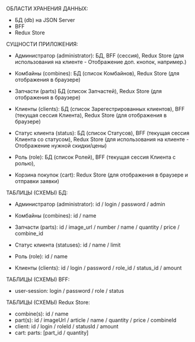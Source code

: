 ОБЛАСТИ ХРАНЕНИЯ ДАННЫХ:

-   БД (db) на JSON Server
-   BFF
-   Redux Store

СУЩНОСТИ ПРИЛОЖЕНИЯ:
- 	Администратор (administrator):	БД,
									BFF (сессия),
									Redux Store (для использования на клиенте - Отображение доп. кнопок, например.)

-   Комбайны (combines): 			БД (список Комбайнов),
    								Redux Store (для отображения в браузере)

-   Запчасти (parts) 				БД (список Запчастей),
   									Redux Store (для отображения в браузере)

-   Клиенты (clients): 				БД (список Зарегестрированных клиентов),
    								BFF (текущая сессия Клиента),
   									Redux Store (для отображения в браузере)

-   Статус клиента (status):		БД (список Статусов),
    								BFF (текущая сессия Клиента со статусом),
    								Redux Store (для использования на клиенте - Отображение нужной скидки/цены)

- Роль (role):                   	БД (список Ролей),
									BFF (текущая сессия Клиента с ролью),

-   Корзина покупок (cart):			Redux Store (для отображения в браузере и отправки заявки)

ТАБЛИЦЫ (СХЕМЫ) БД:
- 	Администратор (administrator): id / login / password / admin

-   Комбайны (combines): id / name

-   Запчасти (parts): id / image_url / number / name / quantity / price / combine_id

-   Статус клиента (statuses): id / name / limit

-	Роль (role): id / name

-   Клиенты (clients): id / login / password / role_id / status_id / amount

ТАБЛИЦЫ (СХЕМЫ) BFF:

-   user-session: login / password / role / status

ТАБЛИЦЫ (СХЕМЫ) Redux Store:

-   combine(s): id / name
-   part(s): id / imageUrl / article / name / quantity / price / combineId
-   client: id / login / roleId / statusId / amount
-   cart: parts: [part_id / quantity]